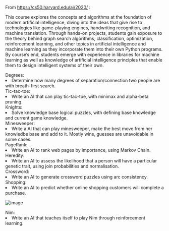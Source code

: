 From https://cs50.harvard.edu/ai/2020/ :

This course explores the concepts and algorithms at the foundation of modern artificial intelligence, 
diving into the ideas that give rise to technologies like game-playing engines, handwriting recognition, and machine translation. 
Through hands-on projects, students gain exposure to the theory behind graph search algorithms, classification, optimization, 
reinforcement learning, and other topics in artificial intelligence and machine learning as they incorporate them into their own Python programs. 
By course’s end, students emerge with experience in libraries for machine learning as well as knowledge of artificial intelligence principles 
that enable them to design intelligent systems of their own.


<div>Degrees:</div>
   <li> Determine how many degrees of separation/connection two people are with breath-first search.</li>


<div>Tic-tac-toe:</div>
    <li>Write an AI that can play tic-tac-toe, with minimax and alpha-beta pruning.</li>


<div>Knights:</div> 
    <li>Solve knowledge base logical puzzles, with defining base knowledge and current game knowledge.</li>


<div>Minesweeper:</div>
    <li>Write a AI that can play minesweeper, make the best move from her knowledbe base and add to it. Mostly wins, guesses are unavoidable in some cases.</li>


<div>PageRank:</div>
    <li>Write an AI to rank web pages by importance, using Markov Chain.</li>


<div>Heredity:</div>
    <li>Write an AI to assess the likelihood that a person will have a particular genetic trait, using join probabilities and normalisation.</li>


<div>Crossword:</div>
    <li>Write an AI to generate crossword puzzles using arc consistency.</li>


<div>Shopping:</div>
    <li>Write an AI to predict whether online shopping customers will complete a purchase.</li>

![image](https://user-images.githubusercontent.com/29804993/155798305-f7535022-7749-4ff3-bbdf-482a74826d4a.png)
<div>Nim:</div>
    <li>Write an AI that teaches itself to play Nim through reinforcement learning.</li>
